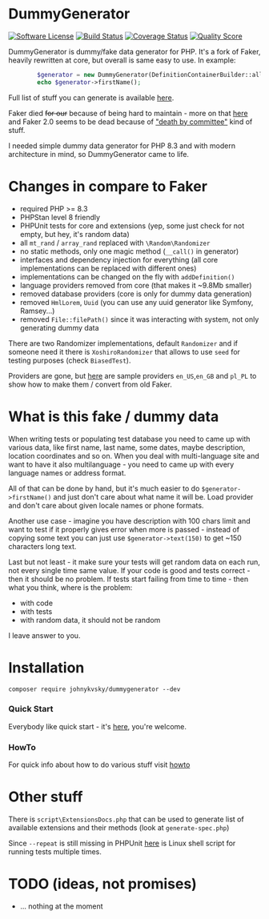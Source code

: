 # DummyGenerator

[![Software License][ico-license]](LICENSE.md)
[![Build Status][ico-build]][link-build]
[![Coverage Status][ico-scrutinizer]][link-scrutinizer]
[![Quality Score][ico-code-quality]][link-code-quality]

DummyGenerator is dummy/fake data generator for PHP. It's a fork of Faker, heavily rewritten at core, but overall is same easy to use. In example:

```php
        $generator = new DummyGenerator(DefinitionContainerBuilder::all());
        echo $generator->firstName();
```

Full list of stuff you can generate is available [here](docs/extensions.md).

Faker died ~~for our~~ because of being hard to maintain - more on that [here](https://marmelab.com/blog/2020/10/21/sunsetting-faker.html) and Faker 2.0 seems to be dead because of ["death by committee"](https://github.com/FakerPHP/Faker/discussions/15#discussioncomment-7787434) kind of stuff.

I needed simple dummy data generator for PHP 8.3 and with modern architecture in mind, so DummyGenerator came to life.

# Changes in compare to Faker

* required PHP >= 8.3
* PHPStan level 8 friendly
* PHPUnit tests for core and extensions (yep, some just check for not empty, but hey, it's random data)
* all `mt_rand` / `array_rand` replaced with `\Random\Randomizer`
* no static methods, only one magic method (`__call()` in generator)
* interfaces and dependency injection for everything (all core implementations can be replaced with different ones)
* implementations can be changed on the fly with `addDefinition()`
* language providers removed from core (that makes it ~9.8Mb smaller)
* removed database providers (core is only for dummy data generation)
* removed `HmlLorem`, `Uuid` (you can use any uuid generator like Symfony, Ramsey...)
* removed `File::filePath()` since it was interacting with system, not only generating dummy data

There are two Randomizer implementations, default `Randomizer` and if someone need it there is `XoshiroRandomizer` that allows to use `seed` for testing purposes (check `BiasedTest`).

Providers are gone, but [here](https://github.com/johnykvsky/dummy-providers) are sample providers `en_US`,`en_GB` and `pl_PL` to show how to make them / convert from old Faker.

# What is this fake / dummy data

When writing tests or populating test database you need to came up with various data, like first name, last name, some dates, maybe description, location coordinates and so on. When you deal with multi-language site and want to have it also multilanguage - you need to came up with every language names or address format.

All of that can be done by hand, but it's much easier to do `$generator->firstName()` and just don't care about what name it will be. Load provider and don't care about given locale names or phone formats.

Another use case - imagine you have description with 100 chars limit and want to test if it properly gives error when more is passed - instead of copying some text you can just use `$generator->text(150)` to get ~150 characters long text.

Last but not least - it make sure your tests will get random data on each run, not every single time same value. If your code is good and tests correct - then it should be no problem. If tests start failing from time to time - then what you think, where is the problem:

* with code
* with tests
* with random data, it should not be random

I leave answer to you.

# Installation

```shell
composer require johnykvsky/dummygenerator --dev
```

### Quick Start

Everybody like quick start - it's [here](docs/quick_start.md), you're welcome.

### HowTo

For quick info about how to do various stuff visit [howto](docs/howto.md)

# Other stuff

There is `script\ExtensionsDocs.php` that can be used to generate list of available extensions and their methods (look at `generate-spec.php`)

Since `--repeat` is still missing in PHPUnit [here](https://github.com/johnykvsky/phpunit-repeat) is Linux shell script for running tests multiple times.

# TODO (ideas, not promises)

* ... nothing at the moment

[ico-license]: https://img.shields.io/badge/license-MIT-brightgreen.svg?style=flat-square
[ico-scrutinizer]: https://img.shields.io/scrutinizer/coverage/g/johnykvsky/dummygenerator.svg?style=flat-square
[ico-code-quality]: https://img.shields.io/scrutinizer/g/johnykvsky/dummygenerator.svg?style=flat-square
[ico-build]: https://github.com/johnykvsky/dummygenerator/actions/workflows/php.yml/badge.svg

[link-scrutinizer]: https://scrutinizer-ci.com/g/johnykvsky/dummygenerator/code-structure
[link-code-quality]: https://scrutinizer-ci.com/g/johnykvsky/dummygenerator
[link-build]: https://github.com/johnykvsky/dummygenerator/actions/workflows/php.yml
